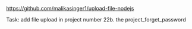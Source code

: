 https://github.com/malikasinger1/upload-file-nodejs

Task: add file upload in project number 22b. the project_forget_password